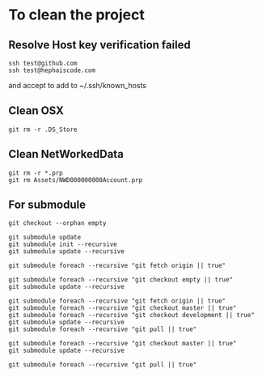 # To clean the project

## Resolve Host key verification failed

```
ssh test@github.com
ssh test@hephaiscode.com
```

and accept to add to ~/.ssh/known_hosts

## Clean OSX
```
git rm -r .DS_Store
```
## Clean NetWorkedData
```
git rm -r *.prp
git rm Assets/NWD000000000Account.prp
```

## For submodule
```
git checkout --orphan empty

git submodule update
git submodule init --recursive
git submodule update --recursive

git submodule foreach --recursive "git fetch origin || true"

git submodule foreach --recursive "git checkout empty || true"
git submodule update --recursive
```
```
git submodule foreach --recursive "git fetch origin || true"
git submodule foreach --recursive "git checkout master || true"
git submodule foreach --recursive "git checkout development || true"
git submodule update --recursive
git submodule foreach --recursive "git pull || true"

```
```
git submodule foreach --recursive "git checkout master || true"
git submodule update --recursive
```
```
git submodule foreach --recursive "git pull || true"


```